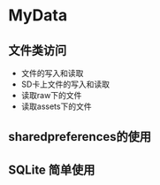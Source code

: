 # MyData

## 文件类访问

* 文件的写入和读取
* SD卡上文件的写入和读取
* 读取raw下的文件
* 读取assets下的文件

## sharedpreferences的使用

## SQLite 简单使用


